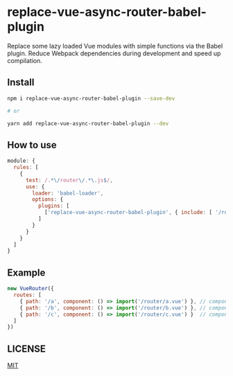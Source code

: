 # replace-vue-async-router-babel-plugin

Replace some lazy loaded Vue modules with simple functions via the Babel plugin. Reduce Webpack dependencies during development and speed up compilation.

## Install

```sh
npm i replace-vue-async-router-babel-plugin --save-dev

# or

yarn add replace-vue-async-router-babel-plugin --dev
```

## How to use

```js
module: {
  rules: [
    {
      test: /.*\/router\/.*\.js$/,
      use: {
        loader: 'babel-loader',
        options: {
          plugins: [
            ['replace-vue-async-router-babel-plugin', { include: [ '/router/a' ] }]
          ]
        }
      }
    }
  ]
}
```

## Example

```js
new VueRouter({
  routes: [
    { path: '/a', component: () => import('/router/a.vue') }, // component `a` will be used normally
    { path: '/b', component: () => import('/router/b.vue') }, // component `b` will be replaced
    { path: '/c', component: () => import('/router/c.vue') }  // component `c` will be replaced
  ]
})
```

## LICENSE

[MIT](./LICENSE)
